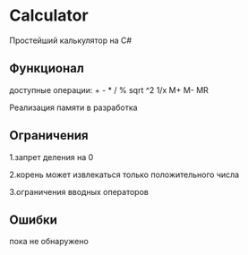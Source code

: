 
# Calculator
Простейший калькулятор на C#

## Функционал
доступные операции: + - * / % sqrt ^2 1/x M+ M- MR

Реализация памяти в разработка
## Ограничения
1.запрет деления на 0

2.корень может извлекаться только положительного числа

3.ограничения вводных операторов
## Ошибки
пока не обнаружено
